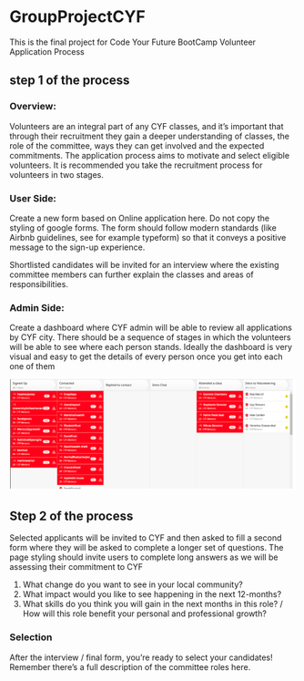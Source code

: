 # GroupProjectCYF

This is the final project for Code Your Future BootCamp
Volunteer Application Process

## step 1 of the process
### Overview:
Volunteers are an integral part of any CYF classes, and it’s important that through their recruitment they gain a deeper understanding of classes, the role of the committee, ways they can get involved and the expected commitments. The application process aims to motivate and select eligible volunteers. It is recommended you take the recruitment process for volunteers in two stages.

### User Side:
Create a new form based on Online application here. Do not copy the styling of google forms. The form should follow modern standards (like Airbnb guidelines, see for example typeform) so that it conveys a positive message to the sign-up experience.

Shortlisted candidates will be invited for an interview where the existing committee members can further explain the classes and areas of responsibilities.

### Admin Side:
Create a dashboard where CYF admin will be able to review all applications by CYF city. There should be a sequence of stages in which the volunteers will be able to see where each person stands. Ideally the dashboard is very visual and easy to get the details of every person once you get into each one of them

![ScreenShot](images/dashBoard.png)

## Step 2 of the process

Selected applicants will be invited to CYF and then asked to fill a second form where they will be asked to complete a longer set of questions. The page styling should invite users to complete long answers as we will be assessing their commitment to CYF

1. What change do you want to see in your local community?
2. What impact would you like to see happening in the next 12-months?
3. What skills do you think you will gain in the next months in this role? / How will this role benefit your personal and professional growth?

### Selection

After the interview / final form, you’re ready to select your candidates! Remember there’s a full description of the committee roles here.

